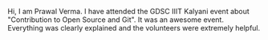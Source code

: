 Hi, I am Prawal Verma. I have attended the GDSC IIIT Kalyani event about "Contribution to Open Source and Git".
It was an awesome event. Everything was clearly explained and the volunteers were extremely helpful.
